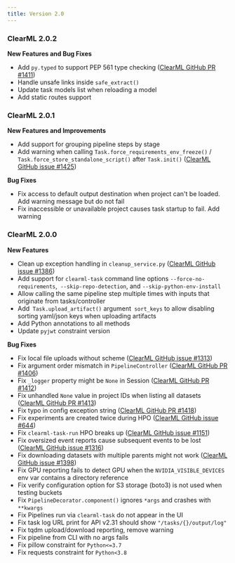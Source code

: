 ```yaml
---
title: Version 2.0
---
```


### ClearML 2.0.2

**New Features and Bug Fixes**
* Add `py.typed` to support PEP 561 type checking ([ClearML GitHub PR #1411](https://github.com/clearml/clearml/pull/1411))
* Handle unsafe links inside `safe_extract()`
* Update task models list when reloading a model
* Add static routes support

### ClearML 2.0.1

**New Features and Improvements**
* Add support for grouping pipeline steps by stage
* Add warning when calling `Task.force_requirements_env_freeze()` / `Task.force_store_standalone_script()` after `Task.init()` ([ClearML GitHub issue #1425](https://github.com/clearml/clearml/issues/1425))

**Bug Fixes**
* Fix access to default output destination when project can't be loaded. Add warning message but do not fail
* Fix inaccessible or unavailable project causes task startup to fail. Add warning

### ClearML 2.0.0

**New Features**
* Clean up exception handling in `cleanup_service.py` ([ClearML GitHub issue #1386](https://github.com/clearml/clearml/pull/1386)) 
* Add support for `clearml-task` command line options `--force-no-requirements`,` --skip-repo-detection`, and `--skip-python-env-install`
* Allow calling the same pipeline step multiple times with inputs that originate from tasks/controller
* Add` Task.upload_artifact()` argument` sort_keys` to allow disabling sorting yaml/json keys when uploading artifacts
* Add Python annotations to all methods
* Update `pyjwt` constraint version

**Bug Fixes**
* Fix local file uploads without scheme ([ClearML GitHub issue #1313](https://github.com/clearml/clearml/pull/1313))
* Fix argument order mismatch in `PipelineController` ([ClearML GitHub PR #1406](https://github.com/clearml/clearml/pull/1406))
* Fix `_logger` property might be `None` in Session ([ClearML GitHub PR #1412](https://github.com/clearml/clearml/pull/1412))
* Fix unhandled `None` value in project IDs when listing all datasets ([ClearML GitHub PR #1413](https://github.com/clearml/clearml/pull/1413))
* Fix typo in config exception string ([ClearML GitHub PR #1418](https://github.com/clearml/clearml/pull/1418))
* Fix experiments are created twice during HPO ([ClearML GitHub issue #644](https://github.com/clearml/clearml/issues/644))
* Fix `clearml-task-run` HPO breaks up ([ClearML GitHub issue #1151](https://github.com/clearml/clearml/issues/1151))
* Fix oversized event reports cause subsequent events to be lost ([ClearML GitHub issue #1316](https://github.com/clearml/clearml/issues/1316))
* Fix downloading datasets with multiple parents might not work ([ClearML GitHub issue #1398](https://github.com/clearml/clearml/issues/1398))
* Fix GPU reporting fails to detect GPU when the `NVIDIA_VISIBLE_DEVICES` env var contains a directory reference
* Fix verify configuration option for S3 storage (boto3) is not used when testing buckets
* Fix `PipelineDecorator.component()` ignores `*args` and crashes with `**kwargs`
* Fix Pipelines run via `clearml-task` do not appear in the UI
* Fix task log URL print for API v2.31 should show `"/tasks/{}/output/log"`
* Fix tqdm upload/download reporting, remove warning
* Fix pipeline from CLI with no args fails
* Fix pillow constraint for `Python<=3.7`
* Fix requests constraint for `Python<3.8`